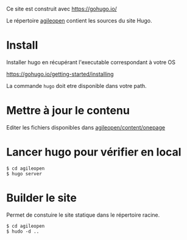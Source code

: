 Ce site est construit avec https://gohugo.io/

Le répertoire [agileopen](agileopen) contient les sources du site Hugo.

# Install

Installer hugo en récupérant l'executable correspondant à votre OS

https://gohugo.io/getting-started/installing

La commande `hugo` doit etre disponible dans votre path.

# Mettre à jour le contenu

Editer les fichiers disponibles dans [agileopen/content/onepage](agileopen/content/onepage)

# Lancer hugo pour vérifier en local

    $ cd agileopen
    $ hugo server

# Builder le site

Permet de constuire le site statique dans le répertoire racine.

    $ cd agileopen
    $ hudo -d ..